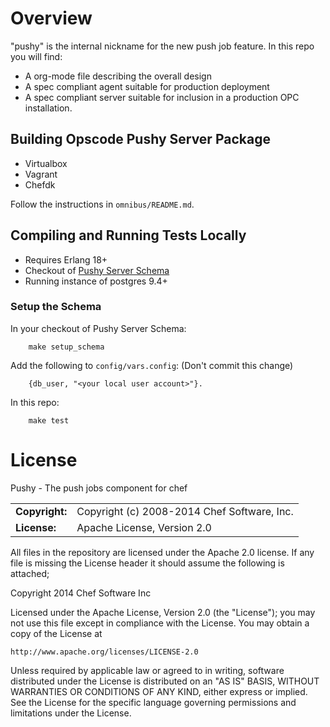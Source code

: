 # Overview

"pushy" is the internal nickname for the new push job feature. In this repo you
will find:

* A org-mode file describing the overall design
* A spec compliant agent suitable for production deployment
* A spec compliant server suitable for inclusion in a production OPC installation.

## Building Opscode Pushy Server Package

* Virtualbox
* Vagrant
* Chefdk

Follow the instructions in `omnibus/README.md`.

## Compiling and Running Tests Locally

* Requires Erlang 18+
* Checkout of [Pushy Server Schema](https://github.com/chef/pushy-server-schema)
* Running instance of postgres 9.4+

### Setup the Schema

In your checkout of Pushy Server Schema:

        make setup_schema

Add the following to `config/vars.config`: (Don't commit this change)

        {db_user, "<your local user account>"}.

In this repo:

        make test

License
=======

Pushy - The push jobs component for chef

|                      |                                          |
|:---------------------|:-----------------------------------------|
| **Copyright:**       | Copyright (c) 2008-2014 Chef Software, Inc.
| **License:**         | Apache License, Version 2.0

All files in the repository are licensed under the Apache 2.0 license. If any
file is missing the License header it should assume the following is attached;

Copyright 2014 Chef Software Inc

Licensed under the Apache License, Version 2.0 (the "License");
you may not use this file except in compliance with the License.
You may obtain a copy of the License at

    http://www.apache.org/licenses/LICENSE-2.0

Unless required by applicable law or agreed to in writing, software
distributed under the License is distributed on an "AS IS" BASIS,
WITHOUT WARRANTIES OR CONDITIONS OF ANY KIND, either express or implied.
See the License for the specific language governing permissions and
limitations under the License.

